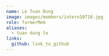 ```yaml
---
name: Le Tuan Dung 
image: images/members/intern10718.jpg 
role: formerMem
aliases:
  - tuan dung le
links:
  github: link_to_github 
---
```

